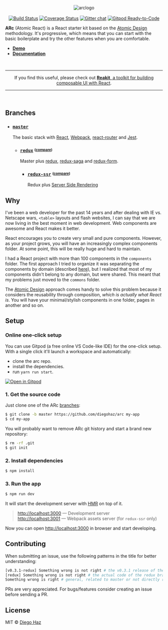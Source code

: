 <p align="center">
  <img alt="arclogo" src="https://cloud.githubusercontent.com/assets/3068563/23199029/55e9d55a-f8aa-11e6-91a2-74b82db3813c.png"><br><br>
  <a href="https://travis-ci.org/diegohaz/arc"><img src="https://img.shields.io/travis/diegohaz/arc/master.svg?style=flat-square" alt="Build Status" /></a>
  <a href="https://codecov.io/gh/diegohaz/arc"><img src="https://img.shields.io/codecov/c/github/diegohaz/arc.svg?style=flat-square" alt="Coverage Status" /></a>
  <a href="https://gitter.im/diegohaz/arc"><img src="https://img.shields.io/badge/chat-on%20gitter-1dce73.svg?style=flat-square" alt="Gitter chat" /></a>
  <a href="https://gitpod.io/#https://github.com/diegohaz/arc"><img src="https://img.shields.io/badge/Gitpod-Ready--to--Code-blue?logo=gitpod" alt="Gitpod Ready-to-Code"></a>
</p>

**ARc** (Atomic React) is a React starter kit based on the [Atomic Design](http://bradfrost.com/blog/post/atomic-web-design/) methodology. It's progressive, which means that you can start with the basic boilerplate and try the other features when you are comfortable.

- **[Demo](https://arc.js.org)**
- **[Documentation](https://github.com/diegohaz/arc/wiki)**

<br>
<hr>
<p align="center">
If you find this useful, please check out <a href="https://github.com/reakit/reakit"><strong>Reakit</strong>, a toolkit for building composable UI with React</a>.
</p>
<hr>
<br>

## Branches

- ### [`master`](https://github.com/diegohaz/arc)

  The basic stack with [React](https://facebook.github.io/react/), [Webpack](https://github.com/webpack/webpack), [react-router](https://github.com/ReactTraining/react-router) and [Jest](https://facebook.github.io/jest/).

  - ### [`redux`](https://github.com/diegohaz/arc/tree/redux) <sup><sub>([compare](https://github.com/diegohaz/arc/compare/master...redux?diff=split#files_bucket))</sub></sup>

    Master plus [redux](https://github.com/reactjs/redux), [redux-saga](https://github.com/yelouafi/redux-saga) and [redux-form](https://github.com/erikras/redux-form).

    - ### [`redux-ssr`](https://github.com/diegohaz/arc/tree/redux-ssr) <sup><sub>([compare](https://github.com/diegohaz/arc/compare/redux...redux-ssr?diff=split#files_bucket))</sub></sup>

      Redux plus [Server Side Rendering](https://github.com/reactjs/redux/blob/master/docs/recipes/ServerRendering.md)

## Why

I've been a web developer for the past 14 years and after dealing with IE vs. Netscape wars, `<table>` layouts and flash websites, I can say that we are now living in the best moment in web development. Web components are awesome and React makes it better.

React encourages you to create very small and pure components. However, as your project grows, you will have an increasingly complex components folder. At some point, this will be really huge and hard to maintain.

I had a React project with more than 100 components in the `components` folder. The first approach I tried to organize it was separating the components by domain (described [here](http://marmelab.com/blog/2015/12/17/react-directory-structure.html)), but I realized that most of my components didn't belong to any domain, but were shared. This meant that my problems just moved to the `commons` folder.

The [Atomic Design](http://bradfrost.com/blog/post/atomic-web-design/) approach comes handy to solve this problem because it considers the reusability through composition, *which is actually what React is*. You will have your minimal/stylish components in one folder, pages in another and so on.

## Setup

### Online one-click setup

You can use Gitpod (a free online VS Code-like IDE) for the one-click setup. With a single click it'll launch a workspace and automatically:

- clone the arc repo.
- install the dependencies.
- run `yarn run start`.

[![Open in Gitpod](https://gitpod.io/button/open-in-gitpod.svg)](https://gitpod.io/from-referrer/)

### 1. Get the source code

Just clone one of the ARc [branches](#branches):
```sh
$ git clone -b master https://github.com/diegohaz/arc my-app
$ cd my-app
```

You will probably want to remove ARc git history and start a brand new repository:
```sh
$ rm -rf .git
$ git init
```

### 2. Install dependencies

```sh
$ npm install
```

### 3. Run the app

```sh
$ npm run dev
```

It will start the development server with [HMR](https://webpack.github.io/docs/hot-module-replacement) on top of it.

> [http://localhost:3000](http://localhost:3000) — Development server<br>
> [http://localhost:3001](http://localhost:3001) — Webpack assets server (for `redux-ssr` only)<br>

Now you can open [http://localhost:3000](http://localhost:3000) in browser and start developing.

## Contributing

When submitting an issue, use the following patterns in the title for better understanding:
```bash
[v0.3.1-redux] Something wrong is not right # the v0.3.1 release of the redux branch
[redux] Something wrong is not right # the actual code of the redux branch
Something wrong is right # general, related to master or not directly related to any branch
```

PRs are very appreciated. For bugs/features consider creating an issue before sending a PR.

## License

MIT © [Diego Haz](https://github.com/diegohaz)
